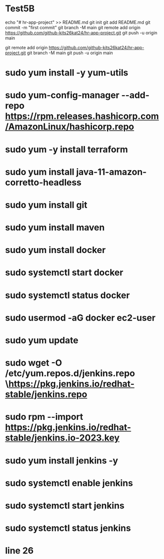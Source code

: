 # Test5B

echo "# hr-app-project" >> README.md
  git init
  git add README.md
  git commit -m "first commit"
  git branch -M main
  git remote add origin https://github.com/github-kits26kat24/hr-app-project.git
  git push -u origin main

  git remote add origin https://github.com/github-kits26kat24/hr-app-project.git
  git branch -M main
  git push -u origin main

# sudo yum install -y yum-utils
# sudo yum-config-manager --add-repo https://rpm.releases.hashicorp.com/AmazonLinux/hashicorp.repo
# sudo yum -y install terraform

# sudo yum install java-11-amazon-corretto-headless
# sudo yum install git

# sudo yum install maven

# sudo yum install docker
# sudo systemctl start docker 
# sudo systemctl status docker
# sudo usermod -aG docker ec2-user



# sudo yum update
# sudo wget -O /etc/yum.repos.d/jenkins.repo \https://pkg.jenkins.io/redhat-stable/jenkins.repo 
# sudo rpm --import https://pkg.jenkins.io/redhat-stable/jenkins.io-2023.key
# sudo yum install jenkins -y
# sudo systemctl enable jenkins
# sudo systemctl start jenkins
# sudo systemctl status jenkins


# line 26

<!-- script {
                    env.NEXT_STEP = input message: 'Implement plan?', ok: 'Implement',
                    parameters: [choice(name: 'Implement', choices: ['apply', 'destroy', 'do nothing'], description: 'implementation stage')]
                } -->
